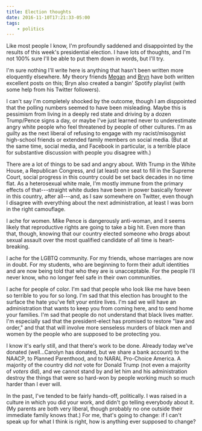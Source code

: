 ```yaml
---
title: Election thoughts
date: 2016-11-10T17:21:33-05:00
tags:
    - politics
---
```


Like most people I know, I'm profoundly saddened and disappointed by the
results of this week's presidential election. I have lots of thoughts,
and I'm not 100% sure I'll be able to put them down in words, but I'll
try.

<!--more-->

I'm sure nothing I'll write here is anything that hasn't been written
more eloquently elsewhere. My theory friends [Megan](https://meganlavengood.com/2016/11/10/listening/)
and [Bryn](https://bloghughes.blogspot.com/2016/11/post-election-fog.html)
have both written excellent posts on this; Bryn also created a bangin' Spotify
playlist (with some help from his Twitter followers).

I can't say I'm completely shocked by the outcome, though I am
disppointed that the polling numbers seemed to have been misleading.
Maybe this is pessimism from living in a deeply red state and driving by
a dozen Trump/Pence signs a day, or maybe I've just learned never to
underestimate angry white people who feel threatened by people of other
cultures. I'm as guilty as the next liberal of refusing to engage with
my racist/misogynist high-school friends or extended family members on
social media. (But at the same time, social media, and Facebook in
particular, is a terrible place for substantive discussion with people
you disagree with.)

There are a lot of things to be sad and angry about. With Trump in the
White House, a Republican Congress, and (at least) one seat to fill in
the Supreme Court, social progress in this country could be set back
decades in no time flat. As a heterosexual white male, I'm mostly immune
from the primary effects of that---straight white dudes have been in
power basically forever in this country, after all---and, as I saw
somewhere on Twitter, even though I disagree with everything about the
next administration, at least I was born in the right camouflage.

I ache for women. Mike Pence is dangerously anti-woman, and it seems
likely that reproductive rights are going to take a big hit. Even more
than that, though, knowing that our country elected someone who *brags*
about sexual assault over the most qualified candidate of all time is
heart-breaking.

I ache for the LGBTQ community. For my friends, whose marriages are now in
doubt. For my students, who are beginning to form their adult identities
and are now being told that who they are is unacceptable. For the people
I'll never know, who no longer feel safe in their own communities.

I ache for people of color. I'm sad that people who look like me have
been so terrible to you for so long. I'm sad that this election has
brought to the surface the hate you've felt your entire lives. I'm sad
we will have an administration that wants to keep you from coming here,
and to send home your families. I'm sad that people do not understand that
black lives matter. I'm especially sad that the president-elect has
promised to restore "law and order," and that that will involve more
senseless murders of black men and women by the people who are supposed
to be protecting you.

I know it's early still, and that there's work to be done. Already today
we've donated (well...Carolyn has donated, but we share a bank account)
to the NAACP, to Planned Parenthood, and to NARAL Pro-Choice America.
A majority of the country did *not* vote for Donald Trump (not even a
majority of *voters* did), and we cannot stand by and let him and his
administration destroy the things that were so hard-won by people
working much so much harder than I ever will.

In the past, I've tended to be fairly hands-off, politically. I was
raised in a culture in which you did your work, and didn't go telling
everybody about it. (My parents are both very liberal, though probably
no one outside their immediate family knows that.) For me, that's
going to change: if I can't speak up for what I think is right, how is
anything ever supposed to change?
